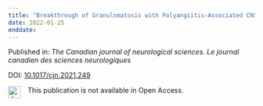 ```yaml
---
title: "Breakthrough of Granulomatosis with Polyangiitis-Associated CNS Vasculitis Amidst Adequate B-cell Depletion."
date: 2022-01-25
enddate:
---
```


Published in: *The Canadian journal of neurological sciences. Le journal canadien des sciences neurologiques*

DOI: [10.1017/cjn.2021.249](https://doi.org/10.1017/cjn.2021.249)

<img src="https://upload.wikimedia.org/wikipedia/commons/thumb/0/0e/Closed_Access_logo_transparent.svg/1200px-Closed_Access_logo_transparent.svg.png" alt="drawing" width="25" align="left"/> &nbsp;&nbsp;&nbsp;This publication is not available in Open Access.


